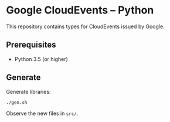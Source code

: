# Google CloudEvents – Python

This repository contains types for CloudEvents issued by Google.

## Prerequisites

- Python 3.5 (or higher)

## Generate

Generate libraries:

```sh
./gen.sh
```

Observe the new files in `src/`.